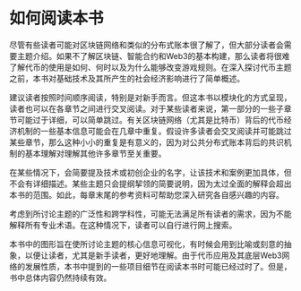 # 如何阅读本书

尽管有些读者可能对区块链网络和类似的分布式账本很了解了，但大部分读者会需要主题介绍。如果不了解区块链、智能合约和Web3的基本构建，那么读者将很难了解代币的使用是如何、何时以及为什么能够改变游戏规则。在深入探讨代币主题之前，本书对基础技术及其所产生的社会经济影响进行了简单概述。

建议读者按照时间顺序阅读，特别是对新手而言。但这本书以模块化的方式呈现，读者也可以在各章节之间进行交叉阅读。对于某些读者来说，第一部分的一些子章节可能过于详细，可以简单跳过。有关区块链网络（尤其是比特币）背后的代币经济机制的一些基本信息可能会在几章中重复。假设许多读者会交叉阅读并可能跳过某些章节，那么这种小小的重复是有意义的，因为对公共分布式账本背后的共识机制的基本理解对理解其他许多章节至关重要。

在某些情况下，会简要提及技术或初创企业的名字，让该技术和案例更加具体，但不会有详细描述。某些主题只会提纲挈领的简要说明，因为太过全面的解释会超出本书的范围。如此，每章末尾的参考资料可帮助您深入研究各自感兴趣的内容。

考虑到所讨论主题的广泛性和跨学科性，可能无法满足所有读者的需求，因为不能解释所有专业术语。在这种情况下，读者可以自行进行网上搜索。

本书中的图形旨在使所讨论主题的核心信息可视化，有时候会用到比喻或刻意的抽象，以便让读者，尤其是新手读者，更好地理解。由于代币应用及其底层Web3网络的发展性质，本书中提到的一些项目细节在阅读本书时可能已经过时了。但是，书中总体内容仍然持续有效。